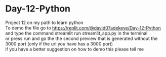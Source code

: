 # Day-12-Python

Project 12 on my path to learn python   
To demo the file go to https://replit.com/@david07adekeye/Day-12-Python and type the command streamlit run streamlit_app.py in the terminal  
or press run and go the the second preview that is generated without the 3000 port (only if the url you have has a 3000 port)  
if you have a better suggestion on how to demo this please tell me

